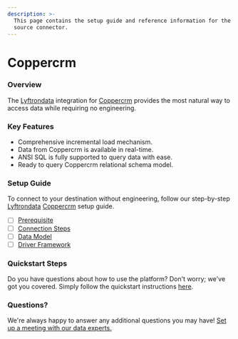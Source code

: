 ```yaml
---
description: >-
  This page contains the setup guide and reference information for the Coppercrm
  source connector.
---
```


# Coppercrm

### Overview

The [Lyftrondata](https://www.lyftrondata.com/) integration for [Coppercrm](https://www.lyftrondata.com/integration/sales-analytics/copper/) provides the most natural way to access data while requiring no engineering.

### Key Features

* Comprehensive incremental load mechanism.
* Data from Coppercrm is available in real-time.
* ANSI SQL is fully supported to query data with ease.
* Ready to query Coppercrm relational schema model.

### Setup Guide

To connect to your destination without engineering, follow our step-by-step [Lyftrondata](https://www.lyftrondata.com/) [Coppercrm](https://www.lyftrondata.com/integration/sales-analytics/copper/) setup guide.

* [ ] [Prerequisite](prerequisite.md)
* [ ] [Connection Steps](connection-steps.md)
* [ ] [Data Model](data-model/erd.md)
* [ ] [Driver Framework](driver-framework/)

### Quickstart Steps

Do you have questions about how to use the platform? Don't worry; we've got you covered. Simply follow the quickstart instructions [here](broken-reference).

### Questions? <a href="#questions" id="questions"></a>

We're always happy to answer any additional questions you may have! [Set up a meeting with our data experts.](https://www.lyftrondata.com/book-a-meeting/)

